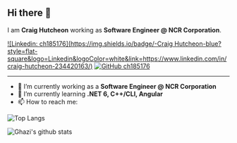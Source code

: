 ## Hi there 👋

I am **Craig Hutcheon** working as **Software Engineer @ NCR Corporation**.

[![Linkedin: ch185176](https://img.shields.io/badge/-Craig Hutcheon-blue?style=flat-square&logo=Linkedin&logoColor=white&link=https://www.linkedin.com/in/craig-hutcheon-234420163/)](https://www.linkedin.com/in/ghazi-khan/)
[![GitHub ch185176](https://img.shields.io/github/followers/ch185176?label=follow&style=social)](https://github.com/ch185176)

---

- 🔭 I’m currently working as a **Software Engineer @ NCR Corporation**
- 🌱 I’m currently learning **.NET 6, C++/CLI, Angular**
- 📫 How to reach me:

![Top Langs](https://github-readme-stats.vercel.app/api/top-langs/?username=ch185176&layout=compact&theme=dark&hide_border=true)

![Ghazi's github stats](https://github-readme-stats.vercel.app/api?username=ch185176&show_icons=true&hide_border=true&theme=dark)

